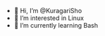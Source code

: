 - 👋 Hi, I’m @KuragariSho
- 👀 I’m interested in Linux
- 🌱 I’m currently learning Bash

<!---
KuragariSho/KuragariSho is a ✨ special ✨ repository because its `README.md` (this file) appears on your GitHub profile.
You can click the Preview link to take a look at your changes.
--->
